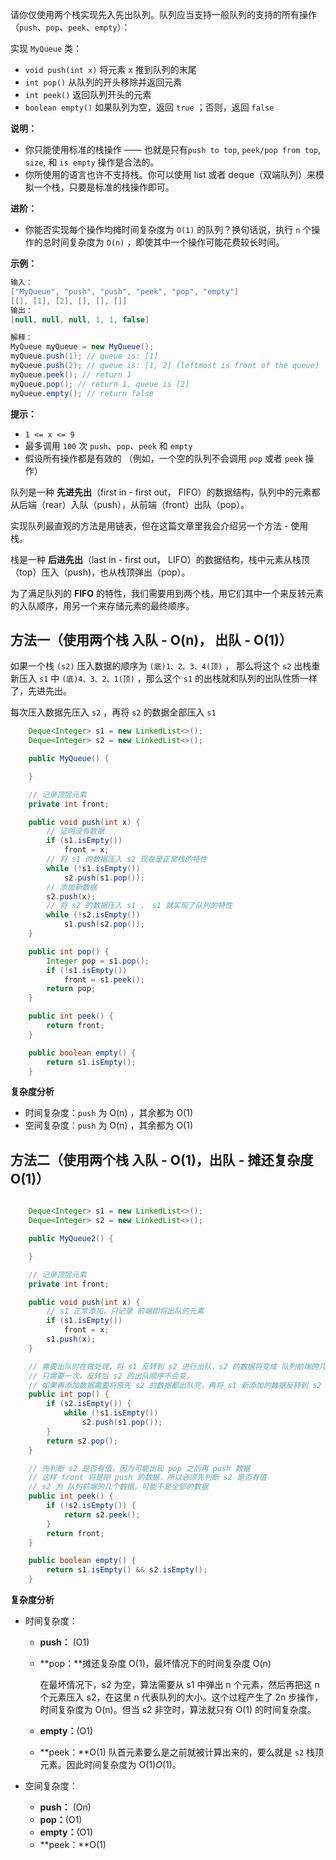 请你仅使用两个栈实现先入先出队列。队列应当支持一般队列的支持的所有操作（`push`、`pop`、`peek`、`empty`）：

实现 `MyQueue` 类：

- `void push(int x)` 将元素 x 推到队列的末尾
- `int pop()` 从队列的开头移除并返回元素
- `int peek()` 返回队列开头的元素
- `boolean empty()` 如果队列为空，返回 `true` ；否则，返回 `false`

**说明：**

- 你只能使用标准的栈操作 —— 也就是只有`push to top`, `peek/pop from top`, `size`, 和 `is empty` 操作是合法的。
- 你所使用的语言也许不支持栈。你可以使用 list 或者 deque（双端队列）来模拟一个栈，只要是标准的栈操作即可。

**进阶：**

- 你能否实现每个操作均摊时间复杂度为 `O(1)` 的队列？换句话说，执行 `n` 个操作的总时间复杂度为 `O(n)` ，即使其中一个操作可能花费较长时间。

**示例：**

```java
输入：
["MyQueue", "push", "push", "peek", "pop", "empty"]
[[], [1], [2], [], [], []]
输出：
[null, null, null, 1, 1, false]

解释：
MyQueue myQueue = new MyQueue();
myQueue.push(1); // queue is: [1]
myQueue.push(2); // queue is: [1, 2] (leftmost is front of the queue)
myQueue.peek(); // return 1
myQueue.pop(); // return 1, queue is [2]
myQueue.empty(); // return false
```

**提示：**

- `1 <= x <= 9`
- 最多调用 `100` 次 `push`、`pop`、`peek` 和 `empty`
- 假设所有操作都是有效的 （例如，一个空的队列不会调用 `pop` 或者 `peek` 操作）



队列是一种 **先进先出**（first in - first out， FIFO）的数据结构，队列中的元素都从后端（rear）入队（push），从前端（front）出队（pop）。

实现队列最直观的方法是用链表，但在这篇文章里我会介绍另一个方法 - 使用栈。

栈是一种 **后进先出**（last in - first out， LIFO）的数据结构，栈中元素从栈顶（top）压入（push)，也从栈顶弹出（pop）。

为了满足队列的 **FIFO** 的特性，我们需要用到两个栈，用它们其中一个来反转元素的入队顺序，用另一个来存储元素的最终顺序。

## 方法一（使用两个栈 入队 - O(n)， 出队 - O(1)）

如果一个栈 `(s2)` 压入数据的顺序为 `(底)1、2、3、4(顶)` ， 那么将这个 `s2` 出栈重新压入 `s1` 中 `(底)4、3、2、1(顶)`  ，那么这个 `s1`  的出栈就和队列的出队性质一样了，先进先出。

每次压入数据先压入 `s2` ，再将 `s2` 的数据全部压入 `s1` 

```java
    Deque<Integer> s1 = new LinkedList<>();
    Deque<Integer> s2 = new LinkedList<>();

    public MyQueue() {

    }

    // 记录顶层元素
    private int front;

    public void push(int x) {
        // 证明没有数据
        if (s1.isEmpty())
            front = x;
        // 将 s1 的数据压入 s2 现在是正常栈的特性
        while (!s1.isEmpty())
            s2.push(s1.pop());
        // 添加新数据
        s2.push(x);
        // 将 s2 的数据压入 s1 ， s1 就实现了队列的特性
        while (!s2.isEmpty())
            s1.push(s2.pop());
    }

    public int pop() {
        Integer pop = s1.pop();
        if (!s1.isEmpty())
            front = s1.peek();
        return pop;
    }

    public int peek() {
        return front;
    }

    public boolean empty() {
        return s1.isEmpty();
    }
```

**复杂度分析**

- 时间复杂度：`push` 为 O(n) ，其余都为 O(1)
- 空间复杂度：`push` 为 O(n) ，其余都为 O(1)

## 方法二（使用两个栈 入队 - O(1)，出队 - 摊还复杂度 O(1)）

```java

    Deque<Integer> s1 = new LinkedList<>();
    Deque<Integer> s2 = new LinkedList<>();

    public MyQueue2() {

    }

    // 记录顶层元素
    private int front;

    public void push(int x) {
        // s1 正常添加，只记录 前端即将出队的元素
        if (s1.isEmpty())
            front = x;
        s1.push(x);
    }

    // 需要出队时在做处理，将 s1 反转到 s2 进行出队，s2 的数据将变成 队列前端的几个数据
    // 只需要一次，反转后 s2 的出队顺序不会变，
    // 如果再添加数据需要将原先 s2 的数据都出队完，再将 s1 新添加的数据反转到 s2
    public int pop() {
        if (s2.isEmpty()) {
            while (!s1.isEmpty())
                s2.push(s1.pop());
        }
        return s2.pop();
    }

    // 先判断 s2 是否有值，因为可能出现 pop 之后再 push 数据
    // 这样 front 将是刚 push 的数据，所以必须先判断 s2 是否有值
    // s2 为 队列前端的几个数据，可能不是全部的数据
    public int peek() {
        if (!s2.isEmpty()) {
            return s2.peek();
        }
        return front;
    }

    public boolean empty() {
        return s1.isEmpty() && s2.isEmpty();
    }
```

**复杂度分析**

- 时间复杂度：

  - **push：** (O1)

  - **pop：**摊还复杂度 O(1)，最坏情况下的时间复杂度 O(n)

    在最坏情况下，s2 为空，算法需要从 s1 中弹出 n 个元素，然后再把这 n 个元素压入 s2，在这里 n 代表队列的大小。这个过程产生了 2n 步操作，时间复杂度为 O(n)。但当 s2 非空时，算法就只有 O(1) 的时间复杂度。

  - **empty：**(O1)

  - **peek：**O(1) 队首元素要么是之前就被计算出来的，要么就是 `s2` 栈顶元素。因此时间复杂度为 O(1)*O*(1)。

- 空间复杂度：
  - **push：** (On)
  - **pop：**(O1)
  - **empty：**(O1)
  - **peek：**O(1) 